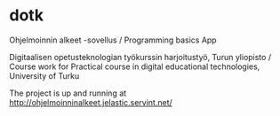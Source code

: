 ﻿dotk
====

Ohjelmoinnin alkeet -sovellus / Programming basics App


Digitaalisen opetusteknologian työkurssin harjoitustyö, Turun yliopisto / Course work for Practical course in digital educational technologies, University of Turku

The project is up and running at http://ohjelmoinninalkeet.jelastic.servint.net/
